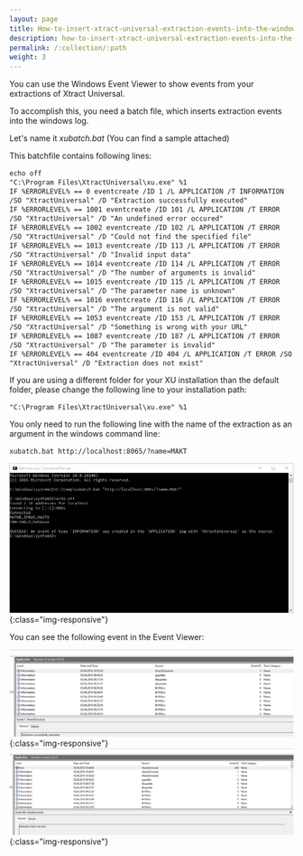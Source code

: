 ```yaml
---
layout: page
title: How-to-insert-xtract-universal-extraction-events-into-the-windows-logs
description: how-to-insert-xtract-universal-extraction-events-into-the-windows-logs-and-show-them-in-the-event-viewer
permalink: /:collection/:path
weight: 3
---
```

You can use the Windows Event Viewer to show events from your extractions of Xtract Universal. 

To accomplish this, you need a batch file, which inserts extraction events into the windows log. 

Let's name it *xubatch.bat* (You can find a sample attached)

This batchfile contains following lines:
 ```
echo off
"C:\Program Files\XtractUniversal\xu.exe" %1
IF %ERRORLEVEL% == 0 eventcreate /ID 1 /L APPLICATION /T INFORMATION /SO "XtractUniversal" /D "Extraction successfully executed"
IF %ERRORLEVEL% == 1001 eventcreate /ID 101 /L APPLICATION /T ERROR /SO "XtractUniversal" /D "An undefined error occured"
IF %ERRORLEVEL% == 1002 eventcreate /ID 102 /L APPLICATION /T ERROR /SO "XtractUniversal" /D "Could not find the specified file"
IF %ERRORLEVEL% == 1013 eventcreate /ID 113 /L APPLICATION /T ERROR /SO "XtractUniversal" /D "Invalid input data"
IF %ERRORLEVEL% == 1014 eventcreate /ID 114 /L APPLICATION /T ERROR /SO "XtractUniversal" /D "The number of arguments is invalid"
IF %ERRORLEVEL% == 1015 eventcreate /ID 115 /L APPLICATION /T ERROR /SO "XtractUniversal" /D "The parameter name is unknown"
IF %ERRORLEVEL% == 1016 eventcreate /ID 116 /L APPLICATION /T ERROR /SO "XtractUniversal" /D "The argument is not valid"
IF %ERRORLEVEL% == 1053 eventcreate /ID 153 /L APPLICATION /T ERROR /SO "XtractUniversal" /D "Something is wrong with your URL"
IF %ERRORLEVEL% == 1087 eventcreate /ID 187 /L APPLICATION /T ERROR /SO "XtractUniversal" /D "The parameter is invalid"
IF %ERRORLEVEL% == 404 eventcreate /ID 404 /L APPLICATION /T ERROR /SO "XtractUniversal" /D "Extraction does not exist"
 ```
If you are using a different folder for your XU installation than the default folder, please change the following line to your installation path:
```
"C:\Program Files\XtractUniversal\xu.exe" %1
 ```
You only need to run the following line with the name of the extraction as an argument in the windows command line:
```
xubatch.bat http://localhost:8065/?name=MAKT
```

![XU_batch](/img/contents/xu_batch_bat_screenshot.png){:class="img-responsive"}

You can see the following event in the Event Viewer:

![event_viewer](/img/contents/event_viewer_result.png){:class="img-responsive"}
![error_event_viewer](/img/contents/error_event_viewer.png){:class="img-responsive"}

